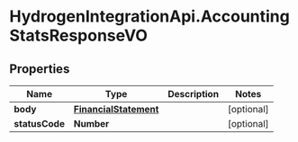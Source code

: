 # HydrogenIntegrationApi.AccountingStatsResponseVO

## Properties
Name | Type | Description | Notes
------------ | ------------- | ------------- | -------------
**body** | [**FinancialStatement**](FinancialStatement.md) |  | [optional] 
**statusCode** | **Number** |  | [optional] 


